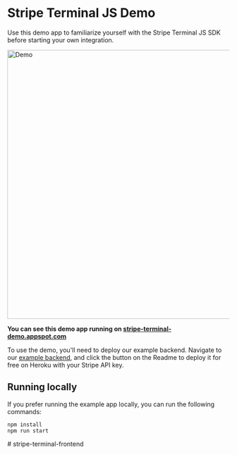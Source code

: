 # Stripe Terminal JS Demo

Use this demo app to familiarize yourself with the Stripe Terminal JS SDK before starting your own integration. 

<img src="JSExampleApp_MainPage.gif" alt="Demo" width="610">

**You can see this demo app running on [stripe-terminal-demo.appspot.com](https://stripe-terminal-demo.appspot.com)**

To use the demo, you'll need to deploy our example backend. Navigate to our [example backend](https://github.com/stripe/example-terminal-backend), and click the button on the Readme to deploy it for free on Heroku with your Stripe API key.

## Running locally

If you prefer running the example app locally, you can run the following commands:
```
npm install
npm run start
```

#   s t r i p e - t e r m i n a l - f r o n t e n d  
 